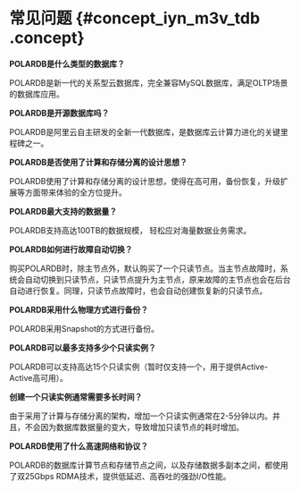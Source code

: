 # 常见问题 {#concept_iyn_m3v_tdb .concept}

**POLARDB是什么类型的数据库？**

POLARDB是新一代的关系型云数据库，完全兼容MySQL数据库，满足OLTP场景的数据库应用。

**POLARDB是开源数据库吗？**

POLARDB是阿里云自主研发的全新一代数据库，是数据库云计算力进化的关键里程碑之一。

**POLARDB是否使用了计算和存储分离的设计思想？**

POLARDB使用了计算和存储分离的设计思想，使得在高可用，备份恢复，升级扩展等方面带来体验的全方位提升。

**POLARDB最大支持的数据量？**

POLARDB支持高达100TB的数据规模， 轻松应对海量数据业务需求。

**POLARDB如何进行故障自动切换？**

购买POLARDB时，除主节点外，默认购买了一个只读节点。当主节点故障时，系统会自动切换到只读节点，只读节点提升为主节点，原来故障的主节点也会在后台自动进行恢复。同理，只读节点故障时，也会自动创建恢复新的只读节点。

**POLARDB采用什么物理方式进行备份？**

POLARDB采用Snapshot的方式进行备份。

**POLARDB可以最多支持多少个只读实例？**

POLARDB可以支持高达15个只读实例（暂时仅支持一个，用于提供Active-Active高可用）。

**创建一个只读实例通常需要多长时间？**

由于采用了计算与存储分离的架构，增加一个只读实例通常在2-5分钟以内。并且，不会因为数据库数据量的变大，导致增加只读节点的耗时增加。

**POLARDB使用了什么高速网络和协议？**

POLARDB的数据库计算节点和存储节点之间，以及存储数据多副本之间，都使用了双25Gbps RDMA技术，提供低延迟、高吞吐的强劲I/O性能。


